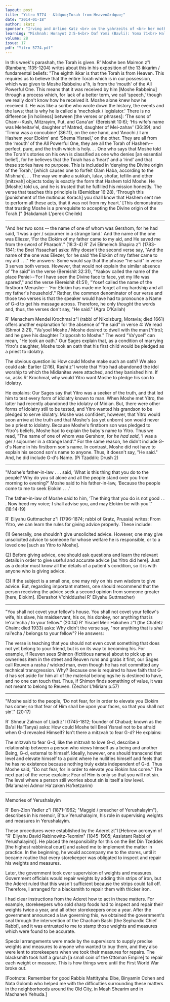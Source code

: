 ```yaml
---
layout: post
title: "Yitro 5774 - &ldquo;Torah from Heaven&rdquo;"
date: "2014-01-18"
author: skatz
sponsor: "Irving and Arline Katz <br> on the yahrzeits of <br> her mother Fradel bat Yaakov Shulim (Reiss) a\"h <br> and his father <br> Chaim Eliezer ben Avigdor Moshe Hakohen (Katz) a\"h"
learning: "Mishnah: Horayot 2:5-6<br> Daf Yomi (Bavli): Yoma 71<br> Halachah: Mishnah Berurah 328:8-10"
volume: 28
issue: 17
pdf: "Yitro 5774.pdf"
---
```


In this week's parashah, the Torah is given. R' Moshe ben Maimon z"l (Rambam; 1135-1204) writes about this in his exposition of the 13 ikkarim / fundamental beliefs: "The eighth ikkar is that the Torah is from Heaven. This requires us to believe that the entire Torah which is in our possession, which was given to Moshe Rabbeinu a"h, is from the &lsquo;mouth' of the All Powerful One. This means that it was received by him \[Moshe Rabbeinu\] through a process which, for lack of a better term, we call &lsquo;speech,' though we really don't know how he received it. Moshe alone knew how he received it. He was like a scribe who wrote down the history, the events and the laws; that is why he is called a &lsquo;mechokek / legislator.' There is no difference \[in holiness\] between \[the verses or phrases\]: &lsquo;The sons of Cham--Kush, Mitzrayim, Put, and Cana'an' (Bereishit 10:6); &lsquo;His wife's name was Meheitav'el, daughter of Matred, daughter of Mei-zahav' (36:39); and &lsquo;Timna was a concubine' (36:11), on the one hand, and &lsquo;Anochi / I am Hashem your Elokim' and &lsquo;Shema Yisrael,' on the other. They are all from the &lsquo;mouth' of the All Powerful One, they are all the Torah of Hashem--perfect, pure, and the truth which is holy. . . One who says that Moshe told the Torah's stories on his own is classified as one who denies \[an essential belief\], for he believes that the Torah has a &lsquo;heart' and a &lsquo;rind' and that these stories have no purpose. This is included in &lsquo;denying the Divine origin of the Torah,' \[which causes one to forfeit Olam Haba, according to the Mishnah\]. . . The way we make a sukkah, lulav, shofar, tefilin and other \[mitzvah\] objects today is exactly the form that Hashem told Moshe. He \[Moshe\] told us, and he is trusted that he fulfilled his mission honestly. The verse that teaches this principle is (Bemidbar 16:28), &lsquo;Through this \[punishment of the mutinous Korach\] you shall know that Hashem sent me to perform all these acts, that it was not from my heart.' \[This demonstrates that trusting Moshe is a prerequisite to accepting the Divine origin of the Torah.\]" (Hakdamah L'perek Cheilek)

*********

"And her two sons -- the name of one of whom was Gershom, for he had said, &lsquo;I was a ger / sojourner in a strange land.' And the name of the one was Eliezer, &lsquo;For the Elokim of my father came to my aid, and He saved me from the sword of Pharaoh'." (18:3-4) R' Zvi Elimelech Shapira z"l (1783-1841; the Bnei Yissachar) asks: Why doesn't the second verse say, "And the name of the one was Eliezer, for he said &lsquo;the Elokim of my father came to my aid . . ." He answers: Some would say that the phrase "he said" in verse 3 serves both verses. However, that would not explain the similar absence of "he said" in the verse (Bereishit 32:31), "Yaakov called the name of the place Peniel--&lsquo;For I have seen the Divine face to face, yet my life was spared'," and the verse (Bereishit 41:51), "Yosef called the name of the firstborn Menashe-- &lsquo;For Elokim has made me forget all my hardship and all my father's household'." Rather, the common denominator of our verse and those two verses is that the speaker would have had to pronounce a Name of G-d to get his message across. Therefore, he only *thought* the words and, thus, the verses don't say, "He said." (Agra D'Kallah)

R' Menachem Mendel Krochmal z"l (rabbi of Nikolsburg, Moravia; died 1661) offers another explanation for the absence of "he said" in verse 4: We read (Shmot 2:21), "Va'yoel Moshe / Moshe desired to dwell with the man \[Yitro\]; and he gave his daughter Tzipporah to Moshe." The word "Va'yoel" can mean, "He took an oath." Our Sages explain that, as a condition of marrying Yitro's daughter, Moshe took an oath that his first child would be pledged as a priest to idolatry.

The obvious question is: How could Moshe make such an oath? We also could ask: Earlier (2:16), Rashi z"l wrote that Yitro had abandoned the idol worship to which the Midianites were attached, and they banished him. If so, asks R' Krochmal, why would Yitro want Moshe to pledge his son to idolatry.

He explains: Our Sages say that Yitro was a seeker of the truth, and that led him to test every form of idolatry known to man. When Moshe met Yitro, the latter had recently abandoned the idolatry of Midian. But, there were other forms of idolatry still to be tested, and Yitro wanted his grandson to be pledged to serve idolatry. Moshe was confident, however, that Yitro would soon arrive at the truth and that Moshe's (as yet unborn) son would never be a priest to idolatry. Because Moshe's firstborn son was pledged to Yitro's beliefs, Moshe had to explain the baby's name to Yitro. Thus we read, "The name of one of whom was Gershom, for *he had said*, &lsquo;I was a ger / sojourner in a strange land'." For the same reason, he didn't include G-d's Name in his firstborn son's name. In contrast, Moshe did not have to explain his second son's name to anyone. Thus, it doesn't say, "He said." And, he did include G-d's Name. (Pi Tzaddik: Drush 2)

********

"Moshe's father-in-law . . . said, &lsquo;What is this thing that you do to the people? Why do you sit alone and all the people stand over you from morning to evening?' Moshe said to his father-in-law, &lsquo;Because the people come to me to seek Elokim . . .'

The father-in-law of Moshe said to him, &lsquo;The thing that you do is not good . . . Now heed my voice; I shall advise you, and may Elokim be with you'." (18:14-19)

R' Eliyahu Guttmacher z"l (1796-1874; rabbi of Gratz, Prussia) writes: From Yitro, we can learn the rules for giving advice properly. These include:

(1) Generally, one shouldn't give unsolicited advice. However, one may give unsolicited advice to someone for whose welfare he is responsible, or to a loved one \[such as Yitro to Moshe\].

(2) Before giving advice, one should ask questions and learn the relevant details in order to give useful and accurate advice \[as Yitro did here\]. Just as a doctor must know all the details of a patient's condition, so it is with anyone who is giving advice.

(3) If the subject is a small one, one may rely on his own wisdom to give advice. But, regarding important matters, one should recommend that the person receiving the advice seek a second opinion from someone greater \[here, Elokim\]. (Derashot V'chiddushei R' Eliyahu Guttmacher)

********

"You shall not covet your fellow's house. You shall not covet your fellow's wife, his slave, his maidservant, his ox, his donkey, nor anything that is le'rai'echa / to your fellow." (20:14) R' Yisrael Meir Hakohen z"l (the Chafetz Chaim; died 1933) asks: Why didn't the verse say, "nor anything that is *shel* rai'echa / belongs to your fellow"? He answers:

The verse is teaching that you should not even covet something that does not yet belong to your friend, but is on its way to becoming his. For example, if Reuven sees Shimon (fictitious names) about to pick up an ownerless item in the street and Reuven runs and grabs it first, our Sages call Reuven a rasha / wicked man, even though he has not committed any technical transgression. Why? Because one is required to have faith that G-d has set aside for him all of the material belongings he is destined to have, and no one can touch that. Thus, if Shimon finds something of value, it was not meant to belong to Reuven. (Zechor L'Miriam p.57)

********

"Moshe said to the people, &lsquo;Do not fear, for in order to elevate you Elokim has come; so that fear of Him shall be upon your faces, so that you shall not sin'." (20:17)

R' Shneur Zalman of Liadi z"l (1745-1812; founder of Chabad; known as the Ba'al Ha'Tanya) asks: How could Moshe tell Bnei Yisrael not to be afraid when G-d revealed Himself? Isn't there a mitzvah to fear G-d? He explains:

The mitzvah to fear G-d, like the mitzvah to love G-d, describe a relationship between a person who views himself as a being and another Being, G-d, external to himself. Ideally, however, one should transcend that level and elevate himself to a point where he nullifies himself and feels that he has no existence because nothing truly exists independent of G-d. Thus Moshe said, "Do not fear, for in order to elevate you Elokim has come." The next part of the verse explains: Fear of Him is only so that you will not sin. The level where a person still worries about sin is itself a low level. (Ma'amarei Admor Ha'zaken Ha'ketzarim)

********

Memories of Yerushalayim

R' Ben-Zion Yadler z"l (1871-1962; "Maggid / preacher of Yerushalayim"), describes in his memoir, B'tuv Yerushalayim, his role in supervising weights and measures in Yerushalayim.

These procedures were established by the Aderet zt"l \[Hebrew acronym of "R' Eliyahu David Rabinowitz-Teomim" (1845-1905; Assistant Rabbi of Yerushalayim)\]. He placed the responsibility for this on the Bet Din Tzeddek \[the highest rabbinical court\] and asked me to implement the matter in practice. In the beginning, he would accompany me to the stores, until it became routine that every storekeeper was obligated to inspect and repair his weights and measures.

Later, the government took over supervision of weights and measures. Government officials would repair weights by adding thin strips of iron, but the Aderet ruled that this wasn't sufficient because the strips could fall off. Therefore, I arranged for a blacksmith to repair them with thicker iron.

I had clear instructions from the Aderet how to act in these matters. For example, storekeepers who sold sharp foods had to inspect and repair their weights twice a year, and all other storekeepers once a year. After the government announced a law governing this, we obtained the government's seal through the intervention of the Chacham Bashi \[the Sephardic Chief Rabbi\], and it was entrusted to me to stamp those weights and measures which were found to be accurate.

Special arrangements were made by the supervisors to supply precise weights and measures to anyone who wanted to buy them, and they also were lent to storekeepers when we took their measures for repairs. The blacksmith took half a grusch \[a small coin of the Ottoman Empire\] to repair each weight or measure. This is how things were until the First World War broke out.

\[Footnote: Remember for good Rabbis Mattityahu Elbe, Binyamin Cohen and Nata Golomb who helped me with the difficulties surrounding these matters in the neighborhoods around the Old City, in Meah Shearim and in Machaneh Yehuda.\]

